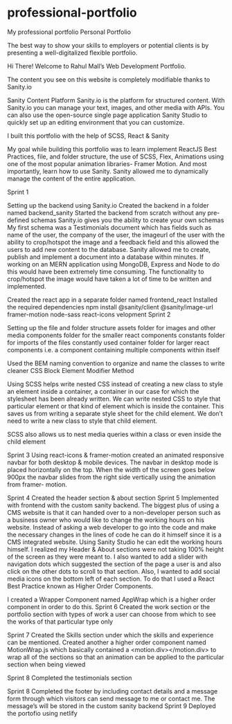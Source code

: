 # professional-portfolio
My professional portfolio
Personal Portfolio

The best way to show your skills to employers or potential clients is by presenting a well-digitalized flexible portfolio.

Hi There! Welcome to Rahul Mall’s Web Development Portfolio.

The content you see on this website is completely modifiable thanks to Sanity.io 

Sanity Content Platform
Sanity.io is the platform for structured content. With Sanity.io you can manage your text, images, and other media with APIs. You can also use the open-source single page application Sanity Studio to quickly set up an editing environment that you can customize.

I built this portfolio with the help of SCSS, React & Sanity 

My goal while building this portfolio was to learn implement ReactJS Best Practices, file, and folder structure, the use of SCSS, Flex, Animations using one of the most popular animation libraries- Framer Motion. And most importantly, learn how to use Sanity. Sanity allowed me to dynamically manage the content of the entire application.


Sprint 1

Setting up the backend using Sanity.io
Created the backend in a folder named backend_sanity 
Started the backend from scratch without any pre-defined schemas
Sanity.io gives you the ability to create your own schemas
My first schema was a Testimonials document which has fields such as name of the user, the company of the user, the imageurl of the user with the ability to crop/hotspot the image and a feedback field and this allowed the users to add new content to the database. Sanity allowed me to create, publish and implement a document into a database within minutes. If working on an MERN application using MongoDB, Express and Node to do this would have been extremely time consuming. The functionality to crop/hotspot the image would have taken a lot of time to be written and implemented.

Created the react app in a separate folder named frontend_react
Installed the required dependencies 
npm install @sanity/client @sanity/image-url framer-motion node-sass react-icons
velopment
Sprint 2

Setting up the file and folder structure
assets folder for images and other media
components folder for the smaller react components
constants folder for imports of the files constantly used
container folder for larger react components i.e. a component containing multiple components within itself

Used the BEM naming convention to organize and name the classes to write cleaner CSS 
Block Element Modifier Method

Using SCSS helps write nested CSS instead of creating a new class to style an element inside a container, a container in our case for which the stylesheet has been already written. We can write nested CSS to style that particular element or that kind of element which is inside the container. This saves us from writing a separate style sheet for the child element. We don’t need to write a new class to style that child element.

SCSS also allows us to nest media queries within a class or even inside the child element

Sprint 3 
Using react-icons & framer-motion created an animated responsive navbar for both desktop & mobile devices. 
The navbar in desktop mode is placed horizontally on the top. When the width of the screen goes below 900px the navbar slides from the right side vertically using the animation from framer- motion.

Sprint 4
Created the header section & about section 
Sprint 5 
Implemented with frontend with the custom sanity backend. The biggest plus of using a CMS website is that it can handed over to a non-developer person such as a business owner who would like to change the working hours on his website. Instead of asking a web developer to go into the code and make the necessary changes in the lines of code he can do it himself since it is a CMS integrated website. Using Sanity Studio he can edit the working hours himself.
I realized my Header & About sections were not taking 100% height of the screen as they were meant to. I also wanted to add a slider with navigation dots which suggested the section of the page a user is and also click on the other dots to scroll to that section. Also, I wanted to add social media icons on the bottom left of each section. To do that I used a React Best Practice known as Higher Order Components. 

I created a Wrapper Component named AppWrap which is a higher order component in order to do this.
Sprint 6
Created the work section or the portfolio section with types of work a user can choose from which to see the works of that particular type only 

Sprint 7
Created the Skills section under which the skills and experience can be mentioned. 
Created another a higher order component named MotionWrap.js which basically contained a <motion.div></motion.div> to wrap all of the sections so that an animation can be applied to the particular section when being viewed 

Sprint 8
Completed the testimonials section 

Sprint 8
Completed the footer by including contact details and a message form through which visitors can send message to me or contact me. The message’s will be stored in the custom sanity backend
Sprint 9
Deployed the portofio using netlify 
